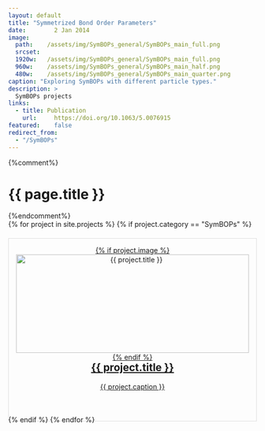 ```yaml
---
layout: default
title: "Symmetrized Bond Order Parameters"
date:        2 Jan 2014
image: 
  path:    /assets/img/SymBOPs_general/SymBOPs_main_full.png
  srcset:
  1920w:   /assets/img/SymBOPs_general/SymBOPs_main_full.png
  960w:    /assets/img/SymBOPs_general/SymBOPs_main_half.png
  480w:    /assets/img/SymBOPs_general/SymBOPs_main_quarter.png
caption: "Exploring SymBOPs with different particle types."
description: >
  SymBOPs projects
links:
  - title: Publication
    url:     https://doi.org/10.1063/5.0076915
featured:    false
redirect_from:
  - "/SymBOPs"
---
```



{%comment%}
<h1>{{ page.title }}</h1>
{%endcomment%}

<div class="grid">
  {% for project in site.projects %}
    {% if project.category == "SymBOPs" %}
      <div class="grid-item">
        <a href="{{ project.url }}">
          {% if project.image %}
            <img src="{{ project.image.path }}" alt="{{ project.title }}">
          {% endif %}
          <h2>{{ project.title }}</h2>
          <p>{{ project.caption }}</p>
        </a>
      </div>
    {% endif %}
  {% endfor %}
</div>

<style>
  .grid {
    display: grid;
    grid-template-columns: repeat(auto-fit, minmax(300px, 1fr));
    gap: 20px;
  }
  .grid-item {
    display: flex;
    flex-direction: column;
    justify-content: space-between;
    height: 100%;
    border: 1px solid #ddd;
    padding: 15px;
    text-align: center;
    transition: transform 0.3s ease;
  }
  .grid-item:hover {
    transform: scale(1.05);
  }
  .grid-item img {
    width: 100%;
    height: 200px;
    object-fit: cover;
  }
  .grid-item h2 {
    margin-top: auto;
  }
</style>
